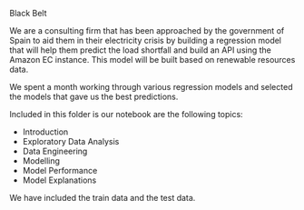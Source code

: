 Black Belt

We are a consulting firm that has been approached by the government of Spain to aid them in their electricity crisis by building a regression model that will help them predict the load shortfall and build an API using the Amazon EC instance. This model will be built based on renewable resources data.

We spent a month working through various regression models and selected the models that gave us the best predictions.

Included in this folder is our notebook are the following topics:

- Introduction
- Exploratory Data Analysis
- Data Engineering
- Modelling
- Model Performance
- Model Explanations

We have included the train data and the test data. 
